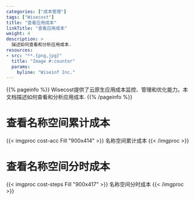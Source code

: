 ```yaml
---
categories: ["成本管理"]
tags: ["Wisecost"]
title: "查看应用成本"
linkTitle: "查看应用成本"
weight: 4
description: >
  描述如何查看和分析应用成本.
resources:
- src: "**.{png,jpg}"
  title: "Image #:counter"
  params:
    byline: "Wiseinf Inc."
---
```


{{% pageinfo %}}
Wisecost提供了云原生应用成本监控、管理和优化能力。本文档描述如何查看和分析应用成本.
{{% /pageinfo %}}

# 查看名称空间累计成本

{{< imgproc cost-acc Fill "900x414" >}}
名称空间累计成本
{{< /imgproc >}}

# 查看名称空间分时成本

{{< imgproc cost-steps Fill "900x417" >}}
名称空间分时成本
{{< /imgproc >}}